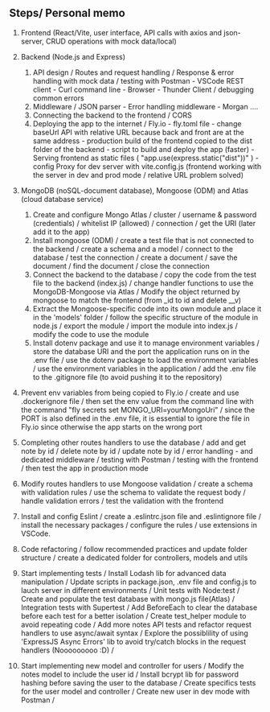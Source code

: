 ## Steps/ Personal memo

1. Frontend (React/Vite, user interface, API calls with axios and json-server, CRUD operations with mock data/local)

2. Backend (Node.js and Express)

   1. API design / Routes and request handling / Response & error handling with mock data / testing with Postman - VSCode REST client - Curl command line - Browser - Thunder Client / debugging common errors
   2. Middleware / JSON parser - Error handling middleware - Morgan ....
   3. Connecting the backend to the frontend / CORS
   4. Deploying the app to the internet / Fly.io - fly.toml file - change baseUrl API with relative URL because back and front are at the same address - production build of the frontend copied to the dist folder of the backend - script to build and deploy the app (faster) - Serving frontend as static files ( "app.use(express.static("dist"))" ) - config Proxy for dev server with vite.config.js (frontend working with the server in dev and prod mode / relative URL problem solved)

3. MongoDB (noSQL-document database), Mongoose (ODM) and Atlas (cloud database service)

   1. Create and configure Mongo Atlas / cluster / username & password (credentials) / whitelist IP (allowed) / connection / get the URI (later add it to the app)
   2. Install mongoose (ODM) / create a test file that is not connected to the backend / create a schema and a model / connect to the database / test the connection / create a document / save the document / find the document / close the connection
   3. Connect the backend to the database / copy the code from the test file to the backend (index.js) / change handler functions to use the MongoDB-Mongoose via Atlas / Modify the object returned by mongoose to match the frontend (from \_id to id and delete \_\_v)
   4. Extract the Mongoose-specific code into its own module and place it in the 'models' folder / follow the specific structure of the module in node.js / export the module / import the module into index.js / modify the code to use the module
   5. Install dotenv package and use it to manage environment variables / store the database URI and the port the application runs on in the .env file / use the dotenv package to load the environment variables / use the environment variables in the application / add the .env file to the .gitignore file (to avoid pushing it to the repository)

4. Prevent env variables from being copied to Fly.io / create and use .dockerignore file / then set the env value from the command line with the command "fly secrets set MONGO_URI=yourMongoUri" / since the PORT is also defined in the .env file, it is essential to ignore the file in Fly.io since otherwise the app starts on the wrong port

5. Completing other routes handlers to use the database / add and get note by id / delete note by id / update note by id / error handling - and dedicated middleware / testing with Postman / testing with the frontend / then test the app in production mode

6. Modify routes handlers to use Mongoose validation / create a schema with validation rules / use the schema to validate the request body / handle validation errors / test the validation with the frontend

7. Install and config Eslint / create a .eslintrc.json file and .eslintignore file / install the necessary packages / configure the rules / use extensions in VSCode.

8. Code refactoring / follow recommended practices and update folder structure / create a dedicated folder for controllers, models and utils

9. Start implementing tests / Install Lodash lib for advanced data manipulation / Update scripts in package.json, .env file and config.js to lauch server in different environments / Unit tests with Node:test / Create and populate the test database with mongo.js file(Atlas) / Integration tests with Supertest / Add BeforeEach to clear the database before each test for a better isolation / Create test_helper module to avoid repeating code / Add more notes API tests and refactor request handlers to use async/await syntax / Explore the possiblility of using 'ExpressJS Async Errors' lib to avoid try/catch blocks in the request handlers (Nooooooooo :D) /

10. Start implementing new model and controller for users / Modify the notes model to include the user id / Install bcrypt lib for password hashing before saving the user to the database / Create specifics tests for the user model and controller / Create new user in dev mode with Postman /
